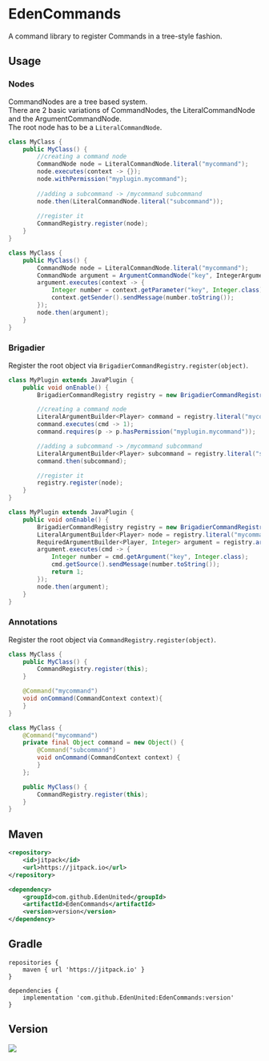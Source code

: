 # EdenCommands
A command library to register Commands in a tree-style fashion.

## Usage

### Nodes
CommandNodes are a tree based system.  
There are 2 basic variations of CommandNodes, the LiteralCommandNode and the ArgumentCommandNode.  
The root node has to be a `LiteralCommandNode`.

```java
class MyClass {
    public MyClass() {
        //creating a command node
        CommandNode node = LiteralCommandNode.literal("mycommand");
        node.executes(context -> {});
        node.withPermission("myplugin.mycommand");
        
        //adding a subcommand -> /mycommand subcommand
        node.then(LiteralCommandNode.literal("subcommand"));
        
        //register it
        CommandRegistry.register(node);
    }
}
```

```java
class MyClass {
    public MyClass() {
        CommandNode node = LiteralCommandNode.literal("mycommand");
        CommandNode argument = ArgumentCommandNode("key", IntegerArgumentParser.intParser(0, 10));
        argument.executes(context -> {
            Integer number = context.getParameter("key", Integer.class);
            context.getSender().sendMessage(number.toString());
        });
        node.then(argument);
    }
}
```

### Brigadier
Register the root object via ``BrigadierCommandRegistry.register(object)``.

```java
class MyPlugin extends JavaPlugin {
    public void onEnable() {
        BrigadierCommandRegistry registry = new BrigadierCommandRegistry(this);

        //creating a command node
        LiteralArgumentBuilder<Player> command = registry.literal("mycommand");
        command.executes(cmd -> 1);
        command.requires(p -> p.hasPermission("myplugin.mycommand"));

        //adding a subcommand -> /mycommand subcommand
        LiteralArgumentBuilder<Player> subcommand = registry.literal("subcommand");
        command.then(subcommand);

        //register it
        registry.register(node);
    }
}
```

```java
class MyPlugin extends JavaPlugin {
    public void onEnable() {
        BrigadierCommandRegistry registry = new BrigadierCommandRegistry(this);
        LiteralArgumentBuilder<Player> node = registry.literal("mycommand");
        RequiredArgumentBuilder<Player, Integer> argument = registry.argument("key", IntegerArgumentType.integer(0, 10));
        argument.executes(cmd -> {
            Integer number = cmd.getArgument("key", Integer.class);
            cmd.getSource().sendMessage(number.toString());
            return 1;
        });
        node.then(argument);
    }
}
```


### Annotations
Register the root object via ``CommandRegistry.register(object)``.

```java
class MyClass {
    public MyClass() {
        CommandRegistry.register(this);
    }

    @Command("mycommand")
    void onCommand(CommandContext context){
    }
}
```

```java
class MyClass {
    @Command("mycommand")
    private final Object command = new Object() {
        @Command("subcommand")
        void onCommand(CommandContext context) {
        }
    };

    public MyClass() {
        CommandRegistry.register(this);
    }
}
```


## Maven
```xml
<repository>
    <id>jitpack</id>
    <url>https://jitpack.io</url>
</repository>
```
```xml
<dependency>
    <groupId>com.github.EdenUnited</groupId>
    <artifactId>EdenCommands</artifactId>
    <version>version</version>
</dependency>
```

## Gradle
```
repositories {
    maven { url 'https://jitpack.io' }
}
```
```
dependencies {
    implementation 'com.github.EdenUnited:EdenCommands:version'
}
```

## Version

[![](https://jitpack.io/v/EdenUnited/EdenCommands.svg)](https://jitpack.io/#EdenUnited/EdenCommands)
